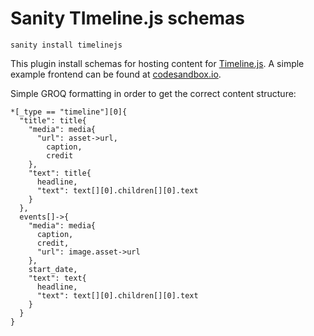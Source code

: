 # Sanity TImeline.js schemas

```
sanity install timelinejs
```

This plugin install schemas for hosting content for [Timeline.js](https://timeline.knightlab.com/). A simple example frontend can be found at [codesandbox.io](https://codesandbox.io/s/5w2xv3moox).

Simple GROQ formatting in order to get the correct content structure:

```
*[_type == "timeline"][0]{
  "title": title{
    "media": media{
      "url": asset->url,
        caption,
        credit
    },
    "text": title{
      headline,
      "text": text[][0].children[][0].text
    }
  },
  events[]->{
    "media": media{
      caption,
      credit,
      "url": image.asset->url
    },
    start_date,
    "text": text{
      headline,
      "text": text[][0].children[][0].text
    }
  }
}
```

